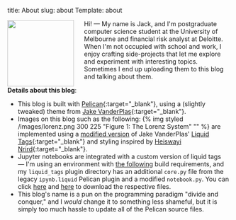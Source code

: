 title: About
slug: about
Template: about

<img src="/images/me.jpg" align="left" width="150" style="padding-right:20px;"/>
Hi! — My name is Jack, and I'm postgraduate computer science student at the University of Melbourne and financial risk analyst at Deloitte. When I'm not occupied with school and work, I enjoy crafting side-projects that let me explore and experiment with interesting topics. Sometimes I end up uploading them to this blog and talking about them.
<br/>

**Details about this blog**:

* This blog is built with [Pelican](https://blog.getpelican.com/){:target="_blank"}, using a (slightly tweaked) theme from [Jake VanderPlas](https://github.com/jakevdp/jakevdp.github.io-source){:target="_blank"}.
* Images on this blog such as the following: {% img styled /images/lorenz.png 300 225 "Figure 1: The Lorenz System" "" %} are implemented using a [modified version]({filename}/articles/customizing-liquid.md) of Jake VanderPlas' [Liquid Tags](https://github.com/pelican-plugins/liquid-tags){:target="_blank"} and styling inspired by [Heiswayi Nrird](https://heiswayi.nrird.com/image-caption-using-liquid-syntax){:target="_blank"}.
* Jupyter notebooks are integrated with a custom version of liquid tags — I'm using an environment with [the following](/features/files/requirements.txt) build requirements, and my `liquid_tags` plugin directory has an additional `core.py` file from the legacy `ipynb.liquid` Pelican plugin and a modified `notebook.py`. You can click [here](/features/code/core.py) and [here](/features/code/notebook.py) to download the respective files.
* This blog's name is a pun on the programming paradigm "divide and conquer," and I *would* change it to something less shameful, but it is simply too much hassle to update all of the Pelican source files.
